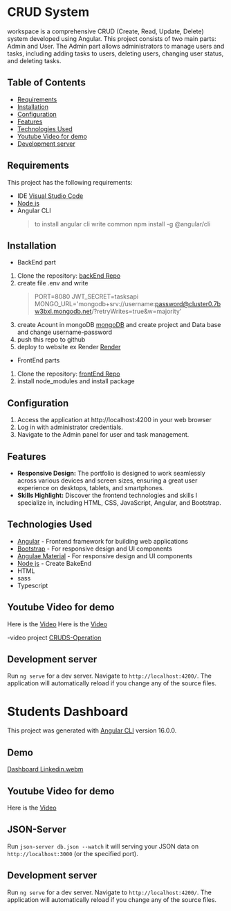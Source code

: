# CRUD System

workspace is a comprehensive CRUD (Create, Read, Update, Delete) system developed using Angular. This project consists of two main parts: Admin and User. The Admin part allows administrators to manage users and tasks, including adding tasks to users, deleting users, changing user status, and deleting tasks.

## Table of Contents

- [Requirements](#requirements)
- [Installation](#installation)
- [Configuration](configuration)
- [Features](#features)
- [Technologies Used](#technologies-used)
- [Youtube Video for demo](#youtube-video-for-demo)
- [Development server](development-server)


## Requirements

This project has the following requirements:

- IDE [Visual Studio Code](https://code.visualstudio.com/)
- [Node js](https://nodejs.org/en)
- Angular CLI
  > to install angular cli write common
  > npm install -g @angular/cli

## Installation

- BackEnd part
  
1. Clone the repository: [backEnd Repo](https://github.com/motharwat9/CRUD-BackEnd)
2. create file .env and write
   > PORT=8080
   > JWT_SECRET=tasksapi
   > MONGO_URL='mongodb+srv://username:password@cluster0.7bw3bxl.mongodb.net/?retryWrites=true&w=majority'
3. create Acount in mongoDB [mongoDB](https://cloud.mongodb.com/) and create project and Data base
   and change username-password
4. push this repo to github
5. deploy to website ex Render [Render](https://render.com/)

- FrontEnd parts

1. Clone the repository: [frontEnd Repo](https://github.com/motharwat9/CRUD-system)
2. install node_modules and install package

## Configuration

1. Access the application at http://localhost:4200 in your web browser
2. Log in with administrator credentials.
3. Navigate to the Admin panel for user and task management.

## Features

- **Responsive Design:** The portfolio is designed to work seamlessly across various devices and screen sizes, ensuring a great user experience on desktops, tablets, and smartphones.
- **Skills Highlight:** Discover the frontend technologies and skills I specialize in, including HTML, CSS, JavaScript, Angular, and Bootstrap.

## Technologies Used

- [Angular](https://angular.io) - Frontend framework for building web applications
- [Bootstrap](https://getbootstrap.com) - For responsive design and UI components
- [Angulae Material](https://material.angular.io/) - For responsive design and UI components
- [Node js](https://nodejs.org/en) - Create BakeEnd 
- HTML
- sass
- Typescript 

## Youtube Video for demo
Here is the [Video](https://youtu.be/KiJ9NPCmxVs)
Here is the [Video](https://youtu.be/fpN78FWQJZ0)

-video project [CRUDS-Operation](https://youtu.be/KiJ9NPCmxVs)

## Development server

Run `ng serve` for a dev server. Navigate to `http://localhost:4200/`. The application will automatically reload if you change any of the source files.

# Students Dashboard

This project was generated with [Angular CLI](https://github.com/angular/angular-cli) version 16.0.0.

## Demo

[Dashboard Linkedin.webm](https://github.com/ahmedelayk/Student-Dashboard/assets/50213964/9dbe4ea5-3880-4846-9d19-9fbe6f114d00)


## Youtube Video for demo
Here is the [Video](https://youtu.be/fpN78FWQJZ0)
## JSON-Server

Run `json-server db.json --watch` it will serving your JSON data on `http://localhost:3000` (or the specified port).

## Development server

Run `ng serve` for a dev server. Navigate to `http://localhost:4200/`. The application will automatically reload if you change any of the source files.


